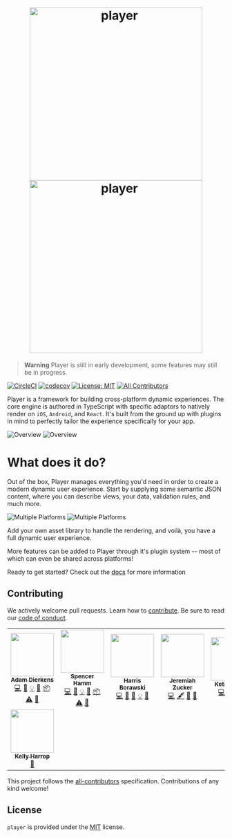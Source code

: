 <h1 align="center">
  <a target="_blank" rel="noopener noreferrer" href="https://github.com/player-ui/player.git#gh-light-mode-only">
    <img width="400" alt="player" src="./logo.png"/>
  </a>
  <a target="_blank" rel="noopener noreferrer" href="https://github.com/player-ui/player.git#gh-dark-mode-only">
    <img width="400" alt="player" src="./docs/site/public/logo/logo-dark-large.png"/>
  </a>
</h1>

> **Warning**
> Player is still in early development, some features may still be in progress.

[![CircleCI](https://circleci.com/gh/player-ui/player/tree/main.svg?style=svg&circle-token=9d5479869b748b7a041bbf08249f3d24fa82d810)](https://circleci.com/gh/player-ui/player/tree/main) [![codecov](https://codecov.io/gh/player-ui/player/branch/main/graph/badge.svg?token=YY8Bp8DuZN)](https://codecov.io/gh/player-ui/player) [![License: MIT](https://img.shields.io/badge/License-MIT-blue.svg)](./LICENSE)<!-- ALL-CONTRIBUTORS-BADGE:START - Do not remove or modify this section -->
[![All Contributors](https://img.shields.io/badge/all_contributors-7-orange.svg)](#contributors)

<!-- ALL-CONTRIBUTORS-BADGE:END -->

Player is a framework for building cross-platform dynamic experiences. The core engine is authored in TypeScript with specific adaptors to natively render on `iOS`, `Android`, and `React`. It's built from the ground up with plugins in mind to perfectly tailor the experience specifically for your app.

![Overview](./docs/site/public/overview_diagram.png#gh-light-mode-only)
![Overview](./docs/site/public/overview_diagram_dark_mode.png#gh-dark-mode-only)

# What does it do?

Out of the box, Player manages everything you'd need in order to create a modern dynamic user experience. Start by supplying some semantic JSON content, where you can describe views, your data, validation rules, and much more.

![Multiple Platforms](./docs/site/public/platform_diagram.png#gh-light-mode-only)
![Multiple Platforms](./docs/site/public/platform_diagram_dark_mode.png#gh-dark-mode-only)


Add your own asset library to handle the rendering, and voilà, you have a full dynamic user experience.

More features can be added to Player through it's plugin system -- most of which can even be shared across platforms!

Ready to get started? Check out the [docs](https://player-ui.github.io) for more information

## Contributing

We actively welcome pull requests. Learn how to [contribute](./CONTRIBUTING.md). Be sure to read our [code of conduct](./CODE_OF_CONDUCT.md).

<!-- ALL-CONTRIBUTORS-LIST:START - Do not remove or modify this section -->
<!-- prettier-ignore-start -->
<!-- markdownlint-disable -->
<table>
  <tr>
    <td align="center"><a href="https://github.com/adierkens"><img src="https://avatars.githubusercontent.com/u/13004162?v=4?s=100" width="100px;" alt=""/><br /><sub><b>Adam Dierkens</b></sub></a><br /><a href="https://github.com/player-ui/player/commits?author=adierkens" title="Code">💻</a> <a href="https://github.com/player-ui/player/commits?author=adierkens" title="Documentation">📖</a> <a href="#example-adierkens" title="Examples">💡</a> <a href="#maintenance-adierkens" title="Maintenance">🚧</a> <a href="#platform-adierkens" title="Packaging/porting to new platform">📦</a> <a href="https://github.com/player-ui/player/commits?author=adierkens" title="Tests">⚠️</a> <a href="#tool-adierkens" title="Tools">🔧</a></td>
    <td align="center"><a href="https://github.com/spentacular"><img src="https://avatars.githubusercontent.com/u/1043478?v=4?s=100" width="100px;" alt=""/><br /><sub><b>Spencer Hamm</b></sub></a><br /><a href="https://github.com/player-ui/player/commits?author=spentacular" title="Code">💻</a> <a href="https://github.com/player-ui/player/commits?author=spentacular" title="Documentation">📖</a> <a href="#example-spentacular" title="Examples">💡</a> <a href="#maintenance-spentacular" title="Maintenance">🚧</a> <a href="#platform-spentacular" title="Packaging/porting to new platform">📦</a> <a href="https://github.com/player-ui/player/commits?author=spentacular" title="Tests">⚠️</a> <a href="#tool-spentacular" title="Tools">🔧</a></td>
    <td align="center"><a href="https://github.com/hborawski"><img src="https://avatars.githubusercontent.com/u/1325154?v=4?s=100" width="100px;" alt=""/><br /><sub><b>Harris Borawski</b></sub></a><br /><a href="https://github.com/player-ui/player/commits?author=hborawski" title="Code">💻</a> <a href="#design-hborawski" title="Design">🎨</a> <a href="https://github.com/player-ui/player/commits?author=hborawski" title="Documentation">📖</a> <a href="#example-hborawski" title="Examples">💡</a> <a href="#maintenance-hborawski" title="Maintenance">🚧</a></td>
    <td align="center"><a href="https://github.com/sugarmanz"><img src="https://avatars.githubusercontent.com/u/9255651?v=4?s=100" width="100px;" alt=""/><br /><sub><b>Jeremiah Zucker</b></sub></a><br /><a href="https://github.com/player-ui/player/commits?author=sugarmanz" title="Code">💻</a> <a href="#content-sugarmanz" title="Content">🖋</a> <a href="#design-sugarmanz" title="Design">🎨</a> <a href="https://github.com/player-ui/player/commits?author=sugarmanz" title="Documentation">📖</a></td>
    <td align="center"><a href="https://github.com/KetanReddy"><img src="https://avatars.githubusercontent.com/u/8703262?v=4?s=100" width="100px;" alt=""/><br /><sub><b>Ketan Reddy</b></sub></a><br /><a href="https://github.com/player-ui/player/commits?author=KetanReddy" title="Code">💻</a> <a href="https://github.com/player-ui/player/commits?author=KetanReddy" title="Documentation">📖</a> <a href="#ideas-KetanReddy" title="Ideas, Planning, & Feedback">🤔</a> <a href="#infra-KetanReddy" title="Infrastructure (Hosting, Build-Tools, etc)">🚇</a></td>
    <td align="center"><a href="https://github.com/brocollie08"><img src="https://avatars.githubusercontent.com/u/13474011?v=4?s=100" width="100px;" alt=""/><br /><sub><b>Brocollie08</b></sub></a><br /><a href="https://github.com/player-ui/player/commits?author=brocollie08" title="Code">💻</a> <a href="https://github.com/player-ui/player/commits?author=brocollie08" title="Documentation">📖</a> <a href="#ideas-brocollie08" title="Ideas, Planning, & Feedback">🤔</a> <a href="#infra-brocollie08" title="Infrastructure (Hosting, Build-Tools, etc)">🚇</a></td>
  </tr>
  <tr>
    <td align="center"><a href="https://github.com/kharrop"><img src="https://avatars.githubusercontent.com/u/24794756?v=4?s=100" width="100px;" alt=""/><br /><sub><b>Kelly Harrop</b></sub></a><br /><a href="#design-kharrop" title="Design">🎨</a></td>
  </tr>
</table>

<!-- markdownlint-restore -->
<!-- prettier-ignore-end -->

<!-- ALL-CONTRIBUTORS-LIST:END -->

This project follows the [all-contributors](https://github.com/all-contributors/all-contributors) specification. Contributions of any kind welcome!


## License

`player` is provided under the [MIT](./LICENSE) license.

<!-- TRIGGER -->
